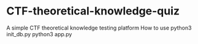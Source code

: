# CTF-theoretical-knowledge-quiz
A simple CTF theoretical knowledge testing platform
How to use
python3 init_db.py
python3 app.py
